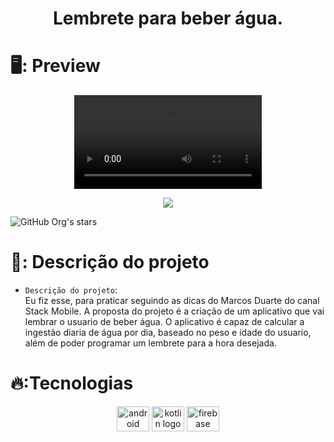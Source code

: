 <h1 align="center"> Lembrete para beber água. </h1>





# 🖥️: Preview
<div align="center"> 
<video src="https://user-images.githubusercontent.com/86518315/197347428-9d5e8a29-0c60-45ed-8a8e-98412f33e449.mp4">
</div>









<p align="center">
<img src="http://img.shields.io/static/v1?label=STATUS&message=EM%20DESENVOLVIMENTO&color=GREEN&style=for-the-badge"/>
</p>



![GitHub Org's stars](https://img.shields.io/github/stars/jeffitando?style=social)

# 📁: Descrição do projeto

- `Descrição do projeto`:  
Eu fiz esse, para praticar seguindo as dicas do Marcos Duarte do canal Stack Mobile.
A proposta do projeto é a criação de um aplicativo que vai lembrar o usuario de beber água. O aplicativo é capaz de calcular a ingestão diaria de água por dia, baseado no peso e idade do usuario, além de poder programar um lembrete para a hora desejada. 

 






# 🔥:Tecnologias

<div align="center"> 
  <img src="https://cdn.jsdelivr.net/gh/devicons/devicon/icons/android/android-original.svg" height="40" width="52" alt="android logo"  />
  <img src="https://cdn.jsdelivr.net/gh/devicons/devicon/icons/kotlin/kotlin-original.svg" height="40" width="52" alt="kotlin logo"  />  
  <img src="https://cdn.jsdelivr.net/gh/devicons/devicon/icons/firebase/firebase-plain.svg" height="40" width="52" alt="firebase logo"  />
</div>
